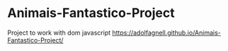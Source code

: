 # Animais-Fantastico-Project
Project to work with dom javascript
 https://adolfagnell.github.io/Animais-Fantastico-Project/

